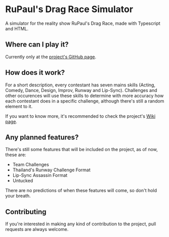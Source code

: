 # RuPaul's Drag Race Simulator
A simulator for the reality show RuPaul's Drag Race, made with Typescript and HTML.

## Where can I play it?

Currently only at the [project's GitHub page](https://edssb.github.io/rupauls-drag-race-simulator/).

## How does it work?
For a short description, every contestant has seven mains skills (Acting, Comedy, Dance, Design, Improv, Runway and Lip-Sync). Challenges and other occurences will use these skills to determine with more accuracy how each contestant does in a specific challenge, although there's still a random element to it.

If you want to know more, it's recommended to check the project's [Wiki page](https://github.com/edssb/rupauls-drag-race-simulator/wiki).

## Any planned features?

There's still some features that will be included on the project, as of now, these are:

* Team Challenges
* Thailand's Runway Challenge Format
* Lip-Sync Assassin Format
* Untucked

There are no predictions of when these features will come, so don't hold your breath.

## Contributing
If you're interested in making any kind of contribution to the project, pull requests are always welcome.